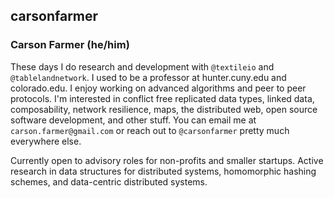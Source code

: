 ## carsonfarmer
### Carson Farmer (he/him)

These days I do research and development with `@textileio` and `@tablelandnetwork`. I used to be a professor at hunter.cuny.edu and colorado.edu. I enjoy working on advanced algorithms and peer to peer protocols. I'm interested in conflict free replicated data types, linked data, composability, network resilience, maps, the distributed web, open source software development, and other stuff. You can email me at `carson.farmer@gmail.com` or reach out to `@carsonfarmer` pretty much everywhere else.

Currently open to advisory roles for non-profits and smaller startups. Active research in data structures for distributed systems, homomorphic hashing schemes, and data-centric distributed systems.
